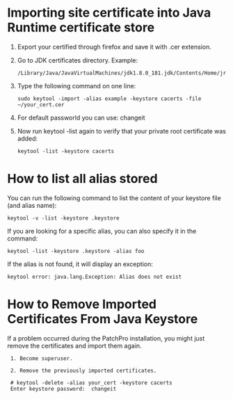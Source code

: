 # Importing site certificate into Java Runtime certificate store
1. Export your certified through firefox and save it with .cer extension.

2. Go to JDK certificates directory. Example: 
   ```
   /Library/Java/JavaVirtualMachines/jdk1.8.0_181.jdk/Contents/Home/jre/lib/security
   ```

3. Type the following command on one line:

   ```shell
   sudo keytool -import -alias example -keystore cacerts -file ~/your_cert.cer
   ```

  4. For default passworld you can use: changeit

5. Now run keytool -list again to verify that your private root certificate was added:

     ```shell
     keytool -list -keystore cacerts
     ```

# How to list all alias stored
You can run the following command to list the content of your keystore file (and alias name):
   ```
   keytool -v -list -keystore .keystore
   ```

If you are looking for a specific alias, you can also specify it in the command:
   ```
   keytool -list -keystore .keystore -alias foo
   ```

If the alias is not found, it will display an exception:
   ```   
   keytool error: java.lang.Exception: Alias does not exist 
   ```

# How to Remove Imported Certificates From Java Keystore

If a problem occurred during the PatchPro installation, you might just remove the certificates and import them again.
   ```
    1. Become superuser.

    2. Remove the previously imported certificates.

    # keytool -delete -alias your_cert -keystore cacerts
    Enter keystore password:  changeit
   ```
